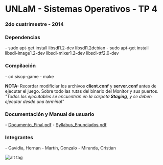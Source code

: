 <h1>UNLaM - Sistemas Operativos - TP 4</h1>
<h3>2do cuatrimestre - 2014</h3>

<h3>Dependencias</h3>
- sudo apt-get install libsdl1.2-dev libsdl1.2debian
- sudo apt-get install libsdl-image1.2-dev libsdl-mixer1.2-dev libsdl-ttf2.0-dev

<h3>Compilación</h3>
- cd sisop-game
- make

<b>NOTA:</b> Recordar modificiar los archivos <b>client.conf</b> y <b>server.conf</b> antes de ejecutar el juego. Sobre todo las rutas del binario del Monitor y sus puertos.
<br/>
<i>"Todos los ejecutables se encuentran en la carpeta <b>Staging</b>, y se deben ejecutar desde una terminal"</i>

<h3>Documentación y Manual de usuario</h3>
- <a href="https://github.com/cristianmiranda/sisop-game/blob/master/Documento_Final.pdf">Documento_Final.pdf</a>
- <a href="https://github.com/cristianmiranda/sisop-game/blob/master/Syllabus_de_Sistemas_Operativos_Q2_2014_v1.pdf">Syllabus_Enunciados.pdf</a>

<h3>Integrantes</h3>
- Gavidia, Hernan
- Martín, Gonzalo
- Miranda, Cristian

![alt tag](http://s12.postimg.org/3zf8hepot/Donkey_Kong.jpg)
